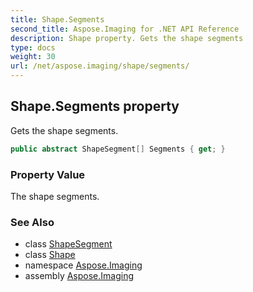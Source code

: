 ```yaml
---
title: Shape.Segments
second_title: Aspose.Imaging for .NET API Reference
description: Shape property. Gets the shape segments
type: docs
weight: 30
url: /net/aspose.imaging/shape/segments/
---
```

## Shape.Segments property

Gets the shape segments.

```csharp
public abstract ShapeSegment[] Segments { get; }
```

### Property Value

The shape segments.

### See Also

* class [ShapeSegment](../../shapesegment/)
* class [Shape](../)
* namespace [Aspose.Imaging](../../shape/)
* assembly [Aspose.Imaging](../../../)


